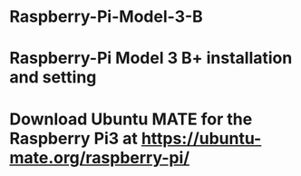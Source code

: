 # Raspberry-Pi-Model-3-B
# Raspberry-Pi Model 3 B+ installation and setting 
# Download Ubuntu MATE for the Raspberry Pi3 at https://ubuntu-mate.org/raspberry-pi/
